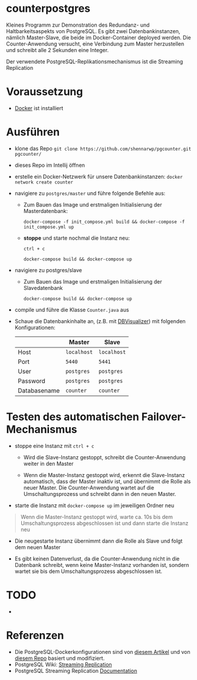 # counterpostgres

Kleines Programm zur Demonstration des Redundanz- und Haltbarkeitsaspekts von PostgreSQL.
Es gibt zwei Datenbankinstanzen, nämlich Master-Slave, die beide im Docker-Container deployed werden.
Die Counter-Anwendung versucht, eine Verbindung zum Master herzustellen und schreibt alle 2 Sekunden eine Integer.

Der verwendete PostgreSQL-Replikationsmechanismus ist die Streaming Replication

# Voraussetzung

- [Docker](https://www.docker.com/) ist installiert

# Ausführen

- klone das Repo `git clone https://github.com/shennarwp/pgcounter.git pgcounter/`

- dieses Repo im Intellij öffnen

- erstelle ein Docker-Netzwerk für unsere Datenbankinstanzen: `docker network create counter`

- navigiere zu `postgres/master` und führe folgende Befehle aus:

	- Zum Bauen das Image und erstmaligen Initialisierung der Masterdatenbank:

		`docker-compose -f init_compose.yml build && docker-compose -f init_compose.yml up`

	- **stoppe** und starte nochmal die Instanz neu:

		`ctrl + c`

		`docker-compose build && docker-compose up`

- navigiere zu postgres/slave

	- Zum Bauen das Image und erstmaligen Initialisierung der Slavedatenbank

		`docker-compose build && docker-compose up`

- compile und führe die Klasse `Counter.java` aus

- Schaue die Datenbankinhalte an, (z.B. mit [DBVisualizer](https://www.dbvis.com/))
	mit folgenden Konfigurationen:

	|              | Master      | Slave       |
	|--------------|-------------|-------------|
	| Host         | `localhost` | `localhost` |
	| Port         | `5440`      | `5441`      |
	| User         | `postgres`  | `postgres`  |
	| Password     | `postgres`  | `postgres`  |
	| Databasename | `counter`   | `counter`   |

# Testen des automatischen Failover-Mechanismus

- stoppe eine Instanz mit `ctrl + c`

	- Wird die Slave-Instanz gestoppt, schreibt die Counter-Anwendung weiter in den Master

	- Wenn die Master-Instanz gestoppt wird, erkennt die Slave-Instanz automatisch,
		dass der Master inaktiv ist, und übernimmt die Rolle als neuer Master.
		Die Counter-Anwendung wartet auf die Umschaltungsprozess und schreibt dann in den neuen Master.

- starte die Instanz mit `docker-compose up` im jeweiligen Ordner neu

>Wenn die Master-Instanz gestoppt wird, warte ca. 10s bis dem Umschaltungsprozess abgeschlossen ist
	und dann starte die Instanz neu

- Die neugestarte Instanz übernimmt dann die Rolle als Slave und folgt dem neuen Master

- Es gibt keinen Datenverlust, da die Counter-Anwendung nicht in die Datenbank schreibt,
	wenn keine Master-Instanz vorhanden ist, sondern wartet sie bis dem Umschaltungsprozess abgeschlossen ist.

# TODO

-


# Referenzen

- Die PostgreSQL-Dockerkonfigurationen sind von
[diesem Artikel](https://medium.com/@2hamed/replicating-postgres-inside-docker-the-how-to-3244dc2305be)
und von [diesem Repo](https://github.com/2hamed/docker-pg-replication) basiert und modifiziert.
- PostgreSQL Wiki: [Streaming Replication](https://wiki.postgresql.org/wiki/Streaming_Replication)
- PostgreSQL Streaming Replication [Documentation](https://www.postgresql.org/docs/current/warm-standby.html)
